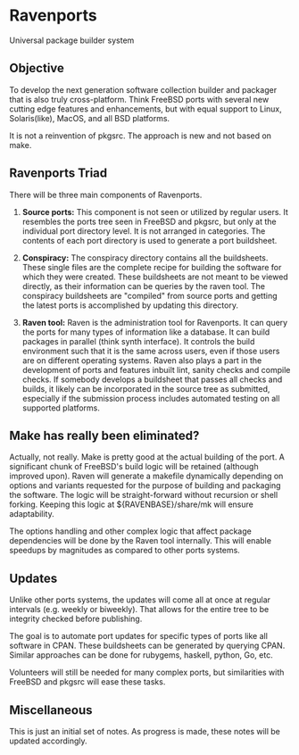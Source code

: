 # Ravenports
Universal package builder system

## Objective

To develop the next generation software collection builder and packager
that is also truly cross-platform.  Think FreeBSD ports with several new
cutting edge features and enhancements, but with equal support to Linux,
Solaris(like), MacOS, and all BSD platforms.

It is not a reinvention of pkgsrc.  The approach is new and not based
on make.

## Ravenports Triad

There will be three main components of Ravenports.

  1. **Source ports:**
This component is not seen or utilized by regular users.  It resembles
the ports tree seen in FreeBSD and pkgsrc, but only at the individual
port directory level.  It is not arranged in categories.  The contents
of each port directory is used to generate a port buildsheet.

  2. **Conspiracy:**
The conspiracy directory contains all the buildsheets.  These single
files are the complete recipe for building the software for which they
were created.  These buildsheets are not meant to be viewed directly,
as their information can be queries by the raven tool.  The conspiracy
buildsheets are "compiled" from source ports and getting the latest
ports is accomplished by updating this directory.

  3. **Raven tool:**
Raven is the administration tool for Ravenports.  It can query the
ports for many types of information like a database.  It can build
packages in parallel (think synth interface).  It controls the build
environment such that it is the same across users, even if those
users are on different operating systems.  Raven also plays a part
in the development of ports and features inbuilt lint, sanity checks
and compile checks.  If somebody develops a buildsheet that passes
all checks and builds, it likely can be incorporated in the source
tree as submitted, especially if the submission process includes
automated testing on all supported platforms.

## Make has really been eliminated?

Actually, not really.  Make is pretty good at the actual building of the
port.  A significant chunk of FreeBSD's build logic will be retained
(although improved upon).  Raven will generate a makefile dynamically
depending on options and variants requested for the purpose of
building and packaging the software.  The logic will be straight-forward
without recursion or shell forking.  Keeping this logic at
${RAVENBASE}/share/mk will ensure adaptability.

The options handling and other complex logic that affect package
dependencies will be done by the Raven tool internally.  This will
enable speedups by magnitudes as compared to other ports systems.

## Updates

Unlike other ports systems, the updates will come all at once at
regular intervals (e.g. weekly or biweekly).  That allows for the
entire tree to be integrity checked before publishing.

The goal is to automate port updates for specific types of ports
like all software in CPAN.  These buildsheets can be generated
by querying CPAN.  Similar approaches can be done for rubygems,
haskell, python, Go, etc.

Volunteers will still be needed for many complex ports, but
similarities with FreeBSD and pkgsrc will ease these tasks.

## Miscellaneous

This is just an initial set of notes.  As progress is made, these notes
will be updated accordingly.
